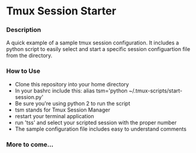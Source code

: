 # Tmux Session Starter

### Description 
A quick example of a sample tmux session configuration. It includes a python script to easily select and start a specific session configuartion file from the directory.

### How to Use
- Clone this repository into your home directory
- In your bashrc include this: alias tsm='python ~/.tmux-scripts/start-session.py'
- Be sure you're using python 2 to run the script
- tsm stands for Tmux Session Manager 
- restart your terminal application
- run 'tss' and select your scripted session with the proper number
- The sample configuration file includes easy to understand comments 

### More to come...

